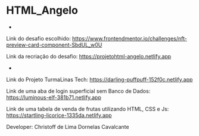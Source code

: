 # HTML_Angelo
-

Link do desafio escolhido: https://www.frontendmentor.io/challenges/nft-preview-card-component-SbdUL_w0U	  

Link da recriação do desafio: https://projetohtml-angelo.netlify.app

-

Link do Projeto TurmaLinas Tech: https://darling-puffpuff-152f0c.netlify.app

Link de uma aba de login superficial sem Banco de Dados: https://luminous-elf-381b71.netlify.app

Link de uma tabela de venda de frutas utilizando HTML, CSS e Js: https://startling-licorice-1335da.netlify.app

Developer: Christoff de Lima Dornelas Cavalcante
